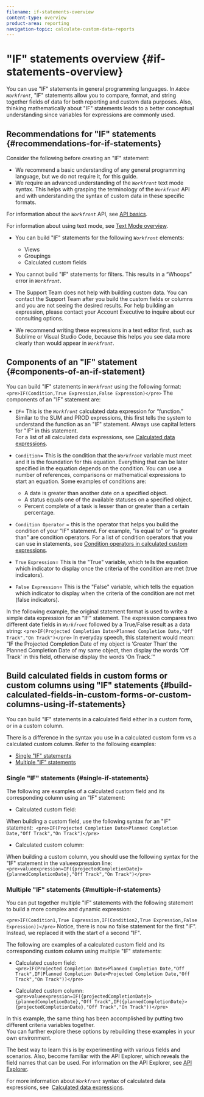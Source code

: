```yaml
---
filename: if-statements-overview
content-type: overview
product-area: reporting
navigation-topic: calculate-custom-data-reports
---
```




# "IF" statements overview {#if-statements-overview}

You can use "IF" statements in general programming languages. In *`Adobe Workfront`*, "IF"&nbsp;statements allow you to compare, format, and string together fields of data for both reporting and custom data purposes. Also, thinking mathematically about "IF" statements leads to a better conceptual understanding since variables for expressions are commonly used.


## Recommendations for "IF" statements {#recommendations-for-if-statements}

Consider the following before creating an "IF" statement:



* We recommend a basic understanding of any general programming language, but we do not require it, for this guide.
*  We require an advanced understanding of the *`Workfront`* text mode syntax. This helps with grasping the terminology of the *`Workfront`* API and with understanding the syntax of custom data in these specific formats.


  For information about the *`Workfront`* API, see [API basics](api-basics.md).


  For information about using text mode, see [Text Mode overview](understand-text-mode.md).

* You can build "IF" statements for the following *`Workfront`* elements:
    
    
    * Views
    * Groupings
    * Calculated custom fields
    
    

* You cannot build "IF" statements for filters. This results in a “Whoops” error in *`Workfront`*.
* The Support Team does not help with building custom data. You can contact the Support Team after you build the custom fields or columns and you are not seeing the desired results.&nbsp;For help building an expression, please contact your Account Executive to inquire about our consulting options.
* We recommend writing these expressions in a text editor first, such as Sublime or Visual Studio Code, because this helps you see data more clearly than would appear in *`Workfront`*.




## Components of an "IF" statement {#components-of-an-if-statement}

You can build "IF" statements in *`Workfront`* using the following format:&nbsp; 
`<pre>IF(Condition,True Expression,False Expression)</pre>` The components of an "IF" statement are:&nbsp;



* `IF`= This is the *`Workfront`* calculated data expression for “function.” Similar to the SUM and PROD expressions, this first tells the system to understand the function as an "IF" statement. Always use capital letters for "IF" in this statement.  
  For a list&nbsp;of all calculated data expressions, see [Calculated data expressions](calculated-data-expressions.md).

* `Condition`= This is the condition that the *`Workfront`* variable must meet and it is the foundation for this equation. Everything that can be later specified in the equation depends on the condition. You can use a number of references, comparisons or mathematical expressions to start an equation. Some examples of conditions are: 
    
    
    * A date is greater than another date on a specified object.
    * A status equals one of the available statuses on a specified object.
    * Percent complete of a task is lesser than or greater than a certain percentage.&nbsp;
    
    

* `Condition Operator` = this is the operator that helps you build the condition of your "IF" statement. For example, "is equal to" or "is greater than" are condition operators. For a list of condition operators that you can use in statements, see [Condition operators in calculated custom expressions](condition-operators-calculated-custom-expressions.md). 

* `True`  `Expression`= This is the "True" variable, which tells the equation which indicator to display once the criteria of the condition are met (true indicators).

* `False Expression`= This is the "False" variable, which tells the equation which indicator to display when the criteria of the condition are not met (false indicators).


In the following example, the original statement format is used to write a simple data expression for an "IF" statement. The expression compares two different date fields in *`Workfront`* followed by a True/False result as a data string:
`<pre>IF(Projected Completion Date>Planned Completion Date,"Off Track","On Track")</pre>` In everyday speech, this statement would mean:  
“IF the Projected Completion Date of my object is ‘Greater Than’ the Planned Completion Date of my same object, then display the words ‘Off Track’ in this field, otherwise display the words ‘On Track.’”


## Build calculated fields in custom forms or custom columns using "IF" statements {#build-calculated-fields-in-custom-forms-or-custom-columns-using-if-statements}

You can build "IF" statements in a calculated field either in a custom form, or in a custom column.&nbsp;


There is a difference in the syntax you use in a calculated custom form vs a calculated custom column. Refer to the following examples:&nbsp;



* [Single "IF" statements](#single) 
* [Multiple "IF" statements](#multiple) 




### Single "IF" statements {#single-if-statements}

The following are examples of a calculated custom field and its corresponding column using an "IF" statement:&nbsp;



* Calculated custom field:&nbsp;


When building a custom field, use the following syntax for an "IF" statement:&nbsp;
`<pre>IF(Projected Completion Date>Planned Completion Date,"Off Track","On Track")</pre>` 


* Calculated custom column:&nbsp;


When building a custom column, you should use the following syntax for the "IF" statement in the valueexpression line:
`<pre>valueexpression=IF({projectedCompletionDate}>{plannedCompletionDate},"Off Track","On Track")</pre>` 

### Multiple "IF" statements {#multiple-if-statements}

You can put together multiple "IF" statements with the following statement to build a more complex and dynamic expression:&nbsp;  

`<pre>IF(Condition1,True Expression,IF(Condition2,True Expression,False Expression))</pre>` Notice, there is now no false statement for the first "IF". Instead, we replaced it with the start of a second "IF".


The following are examples of a calculated custom field and its corresponding custom column using multiple "IF" statements:



* Calculated custom field:  
  `<pre>IF(Projected Completion Date>Planned Completion Date,"Off Track",IF(Planned Completion Date>Projected Completion Date,"Off Track","On Track"))</pre>`

* Calculated custom column:  
  `<pre>valueexpression=IF({projectedCompletionDate}>{plannedCompletionDate},"Off Track",IF({plannedCompletionDate}>{projectedCompletionDate},"Off Track","On Track"))</pre>`



In this example, the same thing has been accomplished by putting two different criteria variables together.  
You can further explore these options by rebuilding these examples in your own environment.


The best way to learn this is by experimenting with various fields and scenarios.&nbsp;Also, become familiar with the API Explorer, which reveals the field names that can be used. For information on the API Explorer, see [API Explorer](api-explorer.md).


For more information about *`Workfront`* syntax of calculated data expressions, see&nbsp; [Calculated data expressions](calculated-data-expressions.md).
